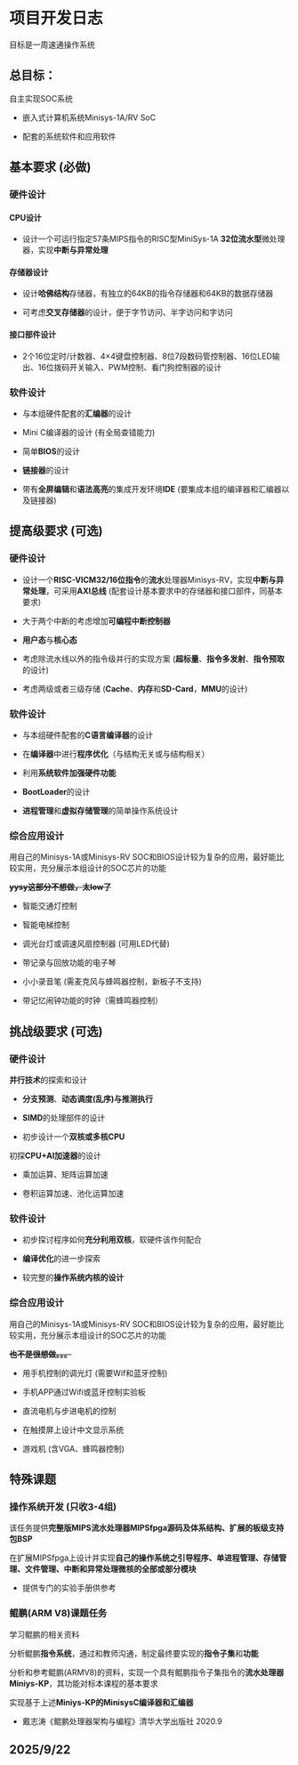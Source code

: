 # 项目开发日志

目标是一周速通操作系统

## 总目标：

自主实现SOC系统

* 嵌入式计算机系统Minisys-1A/RV SoC

* 配套的系统软件和应用软件

## 基本要求 (必做)

### 硬件设计

#### CPU设计

* 设计一个可运行指定57条MIPS指令的RISC型MiniSys-1A **32位流水型**微处理器，实现**中断与异常处理**

#### 存储器设计

* 设计**哈佛结构**存储器，有独立的64KB的指令存储器和64KB的数据存储器

* 可考虑**交叉存储器**的设计，便于字节访问、半字访问和字访问

#### 接口部件设计

* 2个16位定时/计数器、4×4键盘控制器、8位7段数码管控制器、16位LED输出、16位拨码开关输入、PWM控制、看门狗控制器的设计

### 软件设计

* 与本组硬件配套的**汇编器**的设计

* Mini C编译器的设计 (有全局查错能力)

* 简单**BIOS**的设计

* **链接器**的设计

* 带有**全屏编辑**和**语法高亮**的集成开发环境**IDE** (要集成本组的编译器和汇编器以及链接器)

## 提高级要求 (可选)

### 硬件设计

* 设计一个**RISC-VICM32/16位指令**的**流水**处理器Minisys-RV，实现**中断与异常处理**，可采用**AXI总线** (配套设计基本要求中的存储器和接口部件，同基本要求)

* 大于两个中断的考虑增加**可编程中断控制器**

* **用户态**与**核心态**

* 考虑除流水线以外的指令级并行的实现方案 (**超标量**、**指令多发射**、**指令预取**的设计)

* 考虑两级或者三级存储 (**Cache**、**内存**和**SD-Card**，**MMU**的设计)

### 软件设计

* 与本组硬件配套的**C语言编译器**的设计

* 在**编译器**中进行**程序优化**（与结构无关或与结构相关）

* 利用**系统软件加强硬件功能**

* **BootLoader**的设计

* **进程管理**和**虚拟存储管理**的简单操作系统设计

### 综合应用设计

用自己的Minisys-1A或Minisys-RV SOC和BIOS设计较为复杂的应用，最好能比较实用，充分展示本组设计的SOC芯片的功能

~~**yysy这部分不想做，太low了**~~

* 智能交通灯控制

* 智能电梯控制

* 调光台灯或调速风扇控制器 (可用LED代替)

* 带记录与回放功能的电子琴

* 小小录音笔 (需麦克风与蜂鸣器控制，新板子不支持)

* 带记忆闹钟功能的时钟（需蜂鸣器控制）

## 挑战级要求 (可选)

### 硬件设计

**并行技术**的探索和设计

* **分支预测**、**动态调度(乱序)**与**推测执行**

* **SIMD**的处理部件的设计

* 初步设计一个**双核或多核CPU**

初探**CPU+AI加速器**的设计

* 乘加运算、矩阵运算加速

* 卷积运算加速、池化运算加速

### 软件设计

* 初步探讨程序如何**充分利用双核**，软硬件该作何配合

* **编译优化**的进一步探索

* 较完整的**操作系统内核的设计**

### 综合应用设计

用自己的Minisys-1A或Minisys-RV SOC和BIOS设计较为复杂的应用，最好能比较实用，充分展示本组设计的SOC芯片的功能

~~**也不是很想做。。。**~~

* 用手机控制的调光灯 (需要Wif和蓝牙控制)

* 手机APP通过Wifi或蓝牙控制实验板

* 直流电机与步进电机的控制

* 在触摸屏上设计中文显示系统

* 游戏机 (含VGA、蜂鸣器控制)

## 特殊课题

### 操作系统开发 (只收3-4组)

该任务提供**完整版MIPS流水处理器MIPSfpga源码及体系结构、扩展的板级支持包BSP**

在扩展MIPSfpga上设计并实现**自己的操作系统之引导程序、单进程管理、存储管理、文件管理、中断和异常处理微核的全部或部分模块**

* 提供专门的实验手册供参考

### 鲲鹏(ARM V8)课题任务

学习鲲鹏的相关资料

分析鲲鹏**指令系统**，通过和教师沟通，制定最终要实现的**指令子集**和**功能**

分析和参考鲲鹏(ARMV8)的资料，实现一个具有鲲鹏指令子集指令的**流水处理器Miniys-KP**，其功能对标本课程的基本要求

实现基于上述**Miniys-KP的MinisysC编译器和汇编器**

* 戴志涛《鲲鹏处理器架构与编程》清华大学出版社 2020.9

## 2025/9/22
